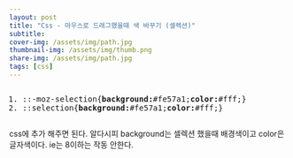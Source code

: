 ```yaml
---
layout: post
title: "Css - 마우스로 드래그했을때 색 바꾸기 (셀렉션)"
subtitle: 
cover-img: /assets/img/path.jpg
thumbnail-img: /assets/img/thumb.png
share-img: /assets/img/path.jpg
tags: [css]
---
```

<div class="entry-content">
    <pre class="css cH_kip"><ol><li class="odd"><span>::-moz-selection{<b class="css">background:</b>#fe57a1;<b class="css">color:</b>#fff;}</span></li><li class="even"><span>::selection{<b class="css">background:</b>#fe57a1;<b class="css">color:</b>#fff;}</span></li></ol></pre>
    <p>css에 추가 해주면 된다. 알다시피 background는 셀렉션 했을때 배경색이고 color은 글자색이다. ie는 8이하는 작동 안한다.</p>
    <p><span id="more-95"></span></p>
</div>